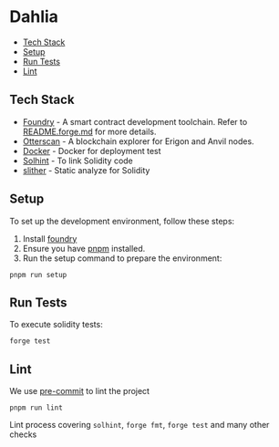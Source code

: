 # Dahlia

<!-- prettier-ignore-start -->

<!-- toc -->

+ [Tech Stack](#tech-stack)
+ [Setup](#setup)
+ [Run Tests](#run-tests)
+ [Lint](#lint)

<!-- tocstop -->

<!-- prettier-ignore-end -->

## Tech Stack

- [Foundry](https://book.getfoundry.sh/) - A smart contract development toolchain. Refer to [README.forge.md](README.forge.md) for more details.
- [Otterscan](https://docs.otterscan.io/intro/what) - A blockchain explorer for Erigon and Anvil nodes.
- [Docker](https://docs.docker.com/desktop/) - Docker for deployment test
- [Solhint](https://github.com/protofire/solhint) - To link Solidity code
- [slither](https://github.com/crytic/slither) - Static analyze for Solidity

## Setup

To set up the development environment, follow these steps:

1. Install [foundry](https://book.getfoundry.sh/getting-started/installation#using-foundryup)
1. Ensure you have [pnpm](https://pnpm.io/) installed.
1. Run the setup command to prepare the environment:

```shell
pnpm run setup
```

## Run Tests

To execute solidity tests:

```shell
forge test
```

## Lint

We use [pre-commit](https://pre-commit.com/) to lint the project

```shell
pnpm run lint
```

Lint process covering `solhint`, `forge fmt`, `forge test` and many other checks

